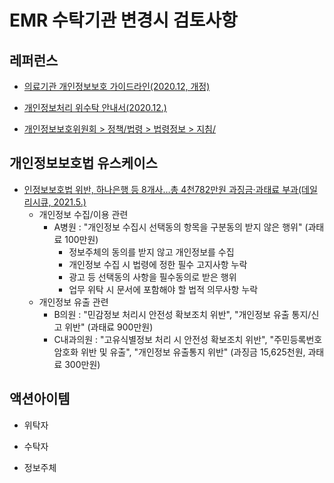 # EMR 수탁기관 변경시 검토사항

## 레퍼런스

- [의료기관 개인정보보호 가이드라인(2020.12, 개정)](https://www.privacy.go.kr/inf/gdl/selectBoardArticle.do?nttId=11740&bbsId=BBSMSTR_000000000049)

- [개인정보처리 위수탁 안내서(2020.12.)](https://www.jbe.go.kr/boho/board/download.jbe?boardId=BBS_0000328&menuCd=DOM_000001702003000000&paging=ok&startPage=1&dataSid=652404&command=update&fileSid=689682)

- [개인정보보호위원회 > 정책/법령 > 법령정보 > 지침/](https://www.pipc.go.kr/np/cop/bbs/selectBoardList.do?bbsId=BS217&mCode=D010030000)

## 개인정보보호법 유스케이스 

- [인정보보호법 위반, 하나은행 등 8개사…총 4천782만원 과징금‧과태료 부과(데일리시큐, 2021.5.)](https://www.dailysecu.com/news/articleView.html?idxno=124218)
  - 개인정보 수집/이용 관련 
    - A병원 : "개인정보 수집시 선택동의 항목을 구분동의 받지 않은 행위" (과태료 100만원)
      - 정보주체의 동의를 받지 않고 개인정보를 수집
      - 개인정보 수집 시 법령에 정한 필수 고지사항 누락
      - 광고 등 선택동의 사항을 필수동의로 받은 행위 
      - 업무 위탁 시 문서에 포함해야 할 법적 의무사항 누락
  - 개인정보 유출 관련
    - B의원 : "민감정보 처리시 안전성 확보조치 위반", "개인정보 유출 통지/신고 위반" (과태료 900만원)
    - C내과의원 : "고유식별정보 처리 시 안전성 확보조치 위반", "주민등록번호 암호화 위반 및 유출", "개인정보 유출통지 위반" (과징금 15,625천원, 과태료 300만원)

## 액션아이템

- 위탁자

- 수탁자

- 정보주체

